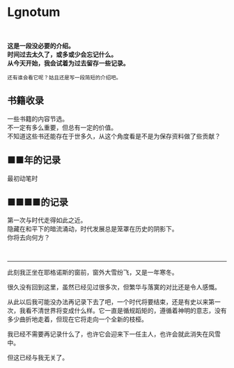 # Lgnotum
<br>

**这是一段没必要的介绍。**   
**时间过去太久了，或多或少会忘记什么。**   
**从今天开始，我会试着为过去留存一些记录。**   

    还有谁会看它呢？姑且还是写一段简短的介绍吧。

## 书籍收录
一些书籍的内容节选。   
不一定有多么重要，但总有一定的价值。   
不知道这些书还能存在于世多久，从这个角度看是不是为保存资料做了些贡献？

## ■■年的记录
最初动笔时

## ■■■■的记录
第一次与时代走得如此之近。   
隐藏在和平下的暗流涌动，时代发展总是笼罩在历史的阴影下。   
你将去向何方？

<br>

---
此刻我正坐在耶格诺斯的窗前，窗外大雪纷飞，又是一年寒冬。   

很久没有回到这里，虽然已经见过很多次，但繁华与落寞的对比还是令人感慨。   

从此以后我可能没办法再记录下去了吧，一个时代将要结束，还是有史以来第一次，我看不清世界将变成什么样。它一直是循规蹈矩的，遵循着神明的意志，没有多少曲折地走着，但现在它将走向一个全新的枝桠。   

我已经不需要再记录什么了，也许它会迎来下一任主人，也许会就此消失在风雪中。   

但这已经与我无关了。
